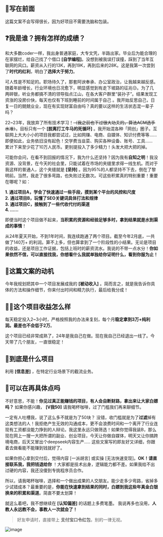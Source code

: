 ## 👋写在前面

这篇文案不会写得很长，因为好项目不需要洗脑和包装。

## ❓我是谁？拥有怎样的成绩？

和大多数coder一样，我出身普通家庭，大专文凭，半路出家。毕业后为能合理的在家摆烂，给自己找了个借口 **\[自学编程]**。没想到被我误打误撞，踩到了当年互联网的风口。薪资从入行的13K，再到19K，再到后来的28K。这是我第一次尝到了**时代的红利**，明白了**选择大于努力**。

可人性是不知足的。职场待久了，那套阿谀奉承、办公室政治，让我越来越反感。随着年龄增长，行业环境也日况愈下，明显感觉到有走下坡路的征兆😔。为了几两碎银，听业务都搞不清的领导指点江山，在各大客户群里“装孙子”。结果发现工资涨的没房价快，每天也仅有下班到睡前的时间属于自己 。我开始反思自己，日复一日的兢兢业业，现在有实现财富自由吗？真的要以这样的生活状态混一辈子吗？

22\~23年，我放弃了所有技术学习！~~（我之前也下过很大功夫的，算法ACM选手水准）~~。目标只有一个 **\[脱离打工牛马的死循环]** 。我开始混各种「网创」圈子。互联网上大大小小的项目我都尝试过，比如网赚、电商、自媒体、知识付费等等...... 即便如此，业务依旧没有起色！交学费当韭菜、购买各种设备、账号、工具……  累计下来至少花了10万人民币。更别提投入了多少精力！头发大把大把的掉。

可能你会问，在看不到回报的情况下，我为什么还坚持？因为我有**自知之明**！我没资源、没背景，在今天的社会里，只能试着在市场的夹缝里求得一线生机。而对于我这样的普通人，这个夹缝就是 **\[坚持]** 。因为95%的人都坚持不下去，倒在了黎明前。当然，我走了很多弯路，也失败过无数次。可这些积累真的特别重要！重要在哪呢？如：

**1.  通过项目A，学会了快速通过一些手段，摸到某个平台的风控和尺度**  
**2.  通过项目B，玩懂了SEO关键词具体打法和规律**  
**3.  通过项目C，接触到了一些代收代付的渠道**  
**4.  *……***  

即便当时这个项目做不起来，**当积累的资源和经验足够多时，拿到结果就是水到渠成的事情**！

从24年夏天开始，不到1年时间，我连续跑通了两个项目。截至今年2月底，一共做了140万+ 的利润。算不上多，但也算拿到了一个阶段性的小结果。无论是项目的收益，还是项目工作证据，包括上班时的薪资流水。我说的不带一点水分！**你如果依然不信，可以直接找我，你想看什么我就单独给你证明什么，看到你服为止！**

## 📑这篇文案的动机

今年我规划把其中一个项目发展成我的 **\[被动收入]** 。简而言之，就是我告诉你具体的方法和操作细节，你来付出时间和精力执行，最后给我分成！

## 👩‍💻这个项目收益怎么样

每天稳定投入2\~3小时，严格按照我的办法来复刻，每个月**稳定拿到3万+纯利润。最差也不会低于2万**。

这个项目已经非常成熟了，24年是我自己在做。现在我自己已经退出一线了。今天带了几个朋友，一直很稳定！

## 🔖到底是什么项目

利用 **\[信息差]** ，在特定行业场景下的截流业务。

## 📜可以在再具体点吗

不好意思，不能！**你见过真正能赚钱的项目，有人会自断财路，拿出来让大家白嫖吗？** 如果你感兴趣， **\[V我50]** 请我喝杯咖啡，过了门槛我们再来聊细节。

一定有人吐槽我，说了这么多不就是为了50块？ 没错，收门槛就是为了**过滤**掉有这类想法的人！我拒绝产生无效的沟通成本，更不会浪费时间和一个离开了行业连现有工资都没能力挣到的人辩论。我这里永远只做筛选！如果你觉得我装B，那么现在网上一搜一大把所谓的副业、创业项目，今天让你做自媒体，明天又让你搞跨境电商，后天又冒出个deepseek内容生产…..  这些文案写的即友好又详细，你跟着去做看能不能赚到钱就好了。

如果你担心拿到交付后，觉得内容 \[一派胡言] 或实操 \[无法快速变现]。**OK！请直接联系我，我把钱退给你** ！大家都是技术出身，逻辑能力都不差。如果我给不出过硬的内容，我还没傻到专挑程序员合作。

所以，请我喝杯咖啡，选择和一个做出成果的人交朋友。能少走多少弯路，省掉多少试错成本？最重要的是，**你能在快速拿到结果的同时，白嫖到我这些年真金白银换来的积累和渠道**。简直不要太划算！

就这么着吧，我不想继续在 **\[认知偏差]** 的话题上多费笔墨。 我说再多也没用，**人教人永远教不会，事教人一次就会了！**

> 好友申请时，直接带上 **支付宝口令红包**，别的一律无视。


![image](https://yuanya-i-driven-images.oss-cn-hangzhou.aliyuncs.com/charge/public/uat/202503/383b0f1311374613b08e41d8d231a70b.jpg)
 
